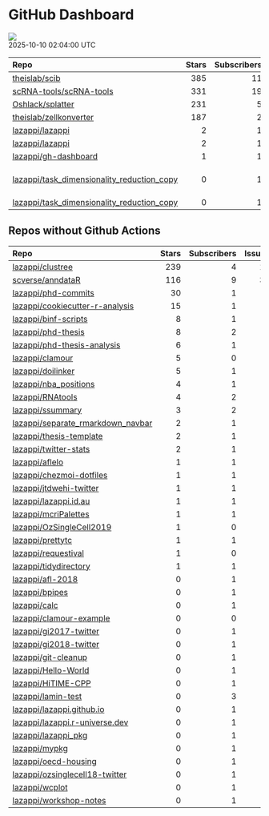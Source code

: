 GitHub Dashboard
================

![](https://github.com/lazappi/gh-dashboard/workflows/Render%20Status/badge.svg)  
2025-10-10 02:04:00 UTC

| Repo                                                                                                        | Stars | Subscribers | Issues | Forks | Status                                                                                                                                                                                                                                                                                                                                                                       | Commit                                                                                                                                                                                                    |
|:------------------------------------------------------------------------------------------------------------|------:|------------:|-------:|------:|:-----------------------------------------------------------------------------------------------------------------------------------------------------------------------------------------------------------------------------------------------------------------------------------------------------------------------------------------------------------------------------|:----------------------------------------------------------------------------------------------------------------------------------------------------------------------------------------------------------|
| [theislab/scib](https://github.com/theislab/scib)                                                           |   385 |          11 |     44 |    71 | [![](https://github.com/theislab/scib/workflows/Deployment/badge.svg)](https://github.com/theislab/scib/actions/runs/17798929225) [![](https://github.com/theislab/scib/workflows/Test/badge.svg)](https://github.com/theislab/scib/actions/runs/17798929209)                                                                                                                | <a href="https://github.com/theislab/scib/commit/b73b18dcbb65a13fc441f05d54175daea87e3bef" title="Pin anndata2ri (#427)">b73b18</a>                                                                       |
| [scRNA-tools/scRNA-tools](https://github.com/scRNA-tools/scRNA-tools)                                       |   331 |          19 |      6 |    83 | [![](https://github.com/scRNA-tools/scRNA-tools/workflows/Build-site/badge.svg)](https://github.com/scRNA-tools/scRNA-tools/actions/runs/18364709850)                                                                                                                                                                                                                        | <a href="https://github.com/scRNA-tools/scRNA-tools/commit/39f8949a86b6014e25777f1c57bf7fc791dcd9bc" title="Merge pull request #303 from lazappi/main">39f894</a>                                         |
| [Oshlack/splatter](https://github.com/Oshlack/splatter)                                                     |   231 |           5 |      8 |    60 | [![](https://github.com/Oshlack/splatter/workflows/R-CMD-check-bioc/badge.svg)](https://github.com/Oshlack/splatter/actions/runs/16899418104)                                                                                                                                                                                                                                | <a href="https://github.com/Oshlack/splatter/commit/65286c7789f10c4ebc7f34b0e5a8fdc6616472a2" title="Bump actions/checkout from 4 to 5 (#182)">65286c</a>                                                 |
| [theislab/zellkonverter](https://github.com/theislab/zellkonverter)                                         |   187 |           2 |     13 |    32 | [![](https://github.com/theislab/zellkonverter/workflows/R-CMD-check-bioc/badge.svg)](https://github.com/theislab/zellkonverter/actions/runs/17228682094)                                                                                                                                                                                                                    | <a href="https://github.com/theislab/zellkonverter/commit/a1f81b51ffb9706fa5d5a33084fbd3110a7dd859" title="Merge pull request #150 from theislab/dependabot/github_actions/actions/checkout-5">a1f81b</a> |
| [lazappi/lazappi](https://github.com/lazappi/lazappi)                                                       |     2 |           1 |      0 |     1 | [![](https://github.com/lazappi/lazappi/workflows/Metrics%20(intro)/badge.svg)](https://github.com/lazappi/lazappi/actions/runs/18393846296)                                                                                                                                                                                                                                 | <a href="https://github.com/lazappi/lazappi/commit/0be4f6aa2c4e4c5a3f1bc10bf960d342454dbd4f" title="Update github-status.svg - [Skip GitHub Action]">0be4f6</a>                                           |
| [lazappi/lazappi](https://github.com/lazappi/lazappi)                                                       |     2 |           1 |      0 |     1 | [![](https://github.com/lazappi/lazappi/workflows/Metrics%20(status)/badge.svg)](https://github.com/lazappi/lazappi/actions/runs/18392994354) [![](https://github.com/lazappi/lazappi/workflows/Render%20README/badge.svg)](https://github.com/lazappi/lazappi/actions/runs/18391853641)                                                                                     | <a href="https://github.com/lazappi/lazappi/commit/47423a0ab10298980b104bc9df63e9afb327eb9b" title="Update github-intro.svg - [Skip GitHub Action]">47423a</a>                                            |
| [lazappi/gh-dashboard](https://github.com/lazappi/gh-dashboard)                                             |     1 |           1 |      0 |     1 | [![](https://github.com/lazappi/gh-dashboard/workflows/Render%20Status/badge.svg)](https://github.com/lazappi/gh-dashboard/actions/runs/18394193739)                                                                                                                                                                                                                         | <a href="https://github.com/lazappi/gh-dashboard/commit/b4c17def4748dd7f81d7a1079509f0aa152896ec" title="Re-build status page">b4c17d</a>                                                                 |
| [lazappi/task_dimensionality_reduction_copy](https://github.com/lazappi/task_dimensionality_reduction_copy) |     0 |           1 |      1 |     0 | [![](https://github.com/lazappi/task_dimensionality_reduction_copy/workflows/Build/badge.svg)](https://github.com/lazappi/task_dimensionality_reduction_copy/actions/runs/10900153403) [![](https://github.com/lazappi/task_dimensionality_reduction_copy/workflows/Test/badge.svg)](https://github.com/lazappi/task_dimensionality_reduction_copy/actions/runs/10900153410) | \<a href=“<https://github.com/lazappi/task_dimensionality_reduction_copy/commit/73ff05ef0a090fa9bb57773c579d6f79bebca8cb>” title=“Revert”chore(template): sync with lazappi/task_template”“\>73ff05</a>   |
| [lazappi/task_dimensionality_reduction_copy](https://github.com/lazappi/task_dimensionality_reduction_copy) |     0 |           1 |      1 |     0 | [![](https://github.com/lazappi/task_dimensionality_reduction_copy/workflows/.github/workflows/template-sync.yaml/badge.svg)](https://github.com/lazappi/task_dimensionality_reduction_copy/actions/runs/10901234566)                                                                                                                                                        | <a href="https://github.com/lazappi/task_dimensionality_reduction_copy/commit/8335debf0c0a896588d45abed10fd6c558dc76ea" title="Add upstream branch to sync action">8335de</a>                             |

## Repos without Github Actions

| Repo                                                                                      | Stars | Subscribers | Issues | Forks |
|:------------------------------------------------------------------------------------------|------:|------------:|-------:|------:|
| [lazappi/clustree](https://github.com/lazappi/clustree)                                   |   239 |           4 |     12 |    15 |
| [scverse/anndataR](https://github.com/scverse/anndataR)                                   |   116 |           9 |     39 |    14 |
| [lazappi/phd-commits](https://github.com/lazappi/phd-commits)                             |    30 |           1 |      0 |     7 |
| [lazappi/cookiecutter-r-analysis](https://github.com/lazappi/cookiecutter-r-analysis)     |    15 |           1 |      0 |     5 |
| [lazappi/binf-scripts](https://github.com/lazappi/binf-scripts)                           |     8 |           1 |      0 |     7 |
| [lazappi/phd-thesis](https://github.com/lazappi/phd-thesis)                               |     8 |           2 |      0 |     4 |
| [lazappi/phd-thesis-analysis](https://github.com/lazappi/phd-thesis-analysis)             |     6 |           1 |      0 |     2 |
| [lazappi/clamour](https://github.com/lazappi/clamour)                                     |     5 |           0 |      1 |     1 |
| [lazappi/doilinker](https://github.com/lazappi/doilinker)                                 |     5 |           1 |      2 |     0 |
| [lazappi/nba_positions](https://github.com/lazappi/nba_positions)                         |     4 |           1 |      0 |     0 |
| [lazappi/RNAtools](https://github.com/lazappi/RNAtools)                                   |     4 |           2 |      6 |     2 |
| [lazappi/ssummary](https://github.com/lazappi/ssummary)                                   |     3 |           2 |      0 |     0 |
| [lazappi/separate_rmarkdown_navbar](https://github.com/lazappi/separate_rmarkdown_navbar) |     2 |           1 |      0 |     2 |
| [lazappi/thesis-template](https://github.com/lazappi/thesis-template)                     |     2 |           1 |      0 |     0 |
| [lazappi/twitter-stats](https://github.com/lazappi/twitter-stats)                         |     2 |           1 |      0 |     7 |
| [lazappi/aflelo](https://github.com/lazappi/aflelo)                                       |     1 |           1 |      0 |     0 |
| [lazappi/chezmoi-dotfiles](https://github.com/lazappi/chezmoi-dotfiles)                   |     1 |           1 |      0 |     0 |
| [lazappi/jtdwehi-twitter](https://github.com/lazappi/jtdwehi-twitter)                     |     1 |           1 |      0 |     1 |
| [lazappi/lazappi.id.au](https://github.com/lazappi/lazappi.id.au)                         |     1 |           1 |      0 |     1 |
| [lazappi/mcriPalettes](https://github.com/lazappi/mcriPalettes)                           |     1 |           1 |      0 |     0 |
| [lazappi/OzSingleCell2019](https://github.com/lazappi/OzSingleCell2019)                   |     1 |           0 |      0 |     0 |
| [lazappi/prettytc](https://github.com/lazappi/prettytc)                                   |     1 |           1 |      0 |     0 |
| [lazappi/requestival](https://github.com/lazappi/requestival)                             |     1 |           0 |      0 |     0 |
| [lazappi/tidydirectory](https://github.com/lazappi/tidydirectory)                         |     1 |           1 |      0 |     0 |
| [lazappi/afl-2018](https://github.com/lazappi/afl-2018)                                   |     0 |           1 |      0 |     0 |
| [lazappi/bpipes](https://github.com/lazappi/bpipes)                                       |     0 |           1 |      0 |     0 |
| [lazappi/calc](https://github.com/lazappi/calc)                                           |     0 |           1 |      0 |     0 |
| [lazappi/clamour-example](https://github.com/lazappi/clamour-example)                     |     0 |           0 |      0 |     0 |
| [lazappi/gi2017-twitter](https://github.com/lazappi/gi2017-twitter)                       |     0 |           1 |      0 |     0 |
| [lazappi/gi2018-twitter](https://github.com/lazappi/gi2018-twitter)                       |     0 |           1 |      0 |     1 |
| [lazappi/git-cleanup](https://github.com/lazappi/git-cleanup)                             |     0 |           1 |      0 |     0 |
| [lazappi/Hello-World](https://github.com/lazappi/Hello-World)                             |     0 |           1 |      0 |     0 |
| [lazappi/HiTIME-CPP](https://github.com/lazappi/HiTIME-CPP)                               |     0 |           1 |      0 |     4 |
| [lazappi/lamin-test](https://github.com/lazappi/lamin-test)                               |     0 |           3 |      0 |     0 |
| [lazappi/lazappi.github.io](https://github.com/lazappi/lazappi.github.io)                 |     0 |           1 |      0 |     0 |
| [lazappi/lazappi.r-universe.dev](https://github.com/lazappi/lazappi.r-universe.dev)       |     0 |           1 |      1 |     0 |
| [lazappi/lazappi_pkg](https://github.com/lazappi/lazappi_pkg)                             |     0 |           1 |      0 |     0 |
| [lazappi/mypkg](https://github.com/lazappi/mypkg)                                         |     0 |           1 |      0 |     0 |
| [lazappi/oecd-housing](https://github.com/lazappi/oecd-housing)                           |     0 |           1 |      0 |     0 |
| [lazappi/ozsinglecell18-twitter](https://github.com/lazappi/ozsinglecell18-twitter)       |     0 |           1 |      0 |     0 |
| [lazappi/wcplot](https://github.com/lazappi/wcplot)                                       |     0 |           1 |      0 |     0 |
| [lazappi/workshop-notes](https://github.com/lazappi/workshop-notes)                       |     0 |           1 |      0 |     0 |
